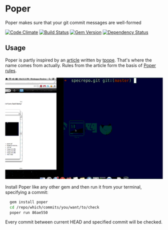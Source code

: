 # Poper

Poper makes sure that your git commit messages are well-formed

[![Code Climate](https://codeclimate.com/github/mmozuras/poper.png)](https://codeclimate.com/github/mmozuras/poper)
[![Build Status](https://travis-ci.org/mmozuras/poper.png)](https://travis-ci.org/mmozuras/poper)
[![Gem Version](https://badge.fury.io/rb/poper.png)](http://badge.fury.io/rb/poper)
[![Dependency Status](https://gemnasium.com/mmozuras/poper.png)](https://gemnasium.com/mmozuras/poper)

## Usage

Poper is partly inspired by an [article](http://tbaggery.com/2008/04/19/a-note-about-git-commit-messages.html) written by [tpope](https://twitter.com/tpope). That's where the name comes from actually. Rules from the article form the basis of [Poper rules](https://github.com/mmozuras/poper/tree/master/lib/poper/rule).

![Poper demo](poper.gif "")

Install Poper like any other gem and then run it from your terminal, specifying
a commit:

```bash
  gem install poper
  cd /repo/which/commits/you/want/to/check
  poper run 86ae550
```

Every commit between current HEAD and specified commit will be checked.

